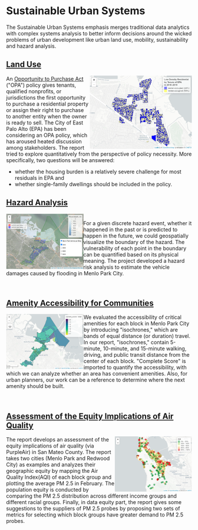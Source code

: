 # Sustainable Urban Systems
The Sustainable Urban Systems emphasis merges traditional data analytics with complex systems analysis to better inform decisions around the wicked problems of urban development like urban land use, mobility, sustainability and hazard analysis.

## [Land Use](https://j-i-n-p-u.github.io/Sustainable-Urban-System/HTML/Land_Use_OPA_in_EPA.html) 
<img align="right" height="200" src="cover%20images/Land_use.png">

An [Opportunity to Purchase Act](https://www.cityofepa.org/housing/page/east-palo-alto-opportunity-purchase-act-epa-opa) ("OPA") policy gives tenants, qualified nonprofits, or jurisdictions the first opportunity to purchase a residential property or assign their right to purchase to another entity when the owner is ready to sell. The City of East Palo Alto (EPA) has been considering an OPA policy, which has aroused heated discussion among stakeholders. 
The report tried to explore quantitatively from the perspective of policy necessity. More specifically, two questions will be answered: 
 * whether the housing burden is a relatively severe challenge for most residuals in EPA and 
 * whether single-family dwellings should be included in the policy.

## [Hazard Analysis](https://j-i-n-p-u.github.io/Sustainable-Urban-System/HTML/Hazard_Analysis.html) 
<img align="left" height="150" src="Cover%20Images/Hazard_Analysis.png">

<br />
For a given discrete hazard event, whether it happened in the past or is predicted to happen in the future,  we could geospatially visualize the boundary of the hazard. The vulnerability of each point in the boundary can be quantified based on its physical meaning. The project developed a hazard risk analysis to estimate the vehicle damages caused by flooding in Menlo Park City. 


&nbsp;
&nbsp;

## [Amenity Accessibility for Communities](https://j-i-n-p-u.github.io/Sustainable-Urban-System/HTML/Complete_Community.html)
<img align="left" height="150" src="Cover%20Images/complete_scores.png">

We evaluated the accessibility of critical amenities for each block in Menlo Park City by introducing "isochrones," which are bands of equal distance (or duration) travel. In our report, "isochrones," contain 5-minute, 10-minute, and 15-minute walking, driving, and public transit distance from the center of each block. "Complete Score" is imported to quantify the accessibility, with which we can analyze whether an area has convenient amenities. Also, for urban planners, our work can be a reference to determine where the next amenity should be built.

&nbsp;
&nbsp;

## [Assessment of the Equity Implications of Air Quality](https://j-i-n-p-u.github.io/Sustainable-Urban-System/HTML/Assessment%20of%20the%20Equity%20Implications%20of%20Air%20Quality%20in%20San%20Mateo%20County.html)
<img align="right" height="150" src="Cover%20Images/air.png">

The report develops an assessment of the equity implications of air quality (via PurpleAir) in San Mateo County. The report takes two cities (Menlo Park and Redwood City) as examples and analyzes their geographic equity by mapping the Air Quality Index(AQI) of each block group and plotting the average PM 2.5 in February. The population equity is conducted by comparing the PM 2.5 distribution across different income groups and different racial groups. Finally, in data equity part, the report gives some suggestions to the suppliers of PM 2.5 probes by proposing two sets of metrics for selecting which block groups have greater demand to PM 2.5 probes.



